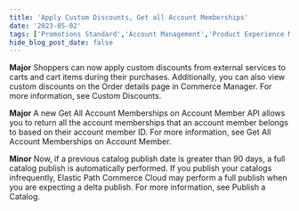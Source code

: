 ```yaml
---
title: 'Apply Custom Discounts, Get all Account Memberships'
date: '2023-05-02'
tags: ['Promotions Standard','Account Management','Product Experience Manager']
hide_blog_post_date: false
---
```

**Major**
Shoppers can now apply custom discounts from external services to carts and cart items during their purchases. Additionally, you can also view custom discounts on the Order details page in Commerce Manager. For more information, see Custom Discounts.

**Major**
A new Get All Account Memberships on Account Member API allows you to return all the account memberships that an account member belongs to based on their account member ID. For more information, see Get All Account Memberships on Account Member.

**Minor**
Now, if a previous catalog publish date is greater than 90 days, a full catalog publish is automatically performed. If you publish your catalogs infrequently, Elastic Path Commerce Cloud may perform a full publish when you are expecting a delta publish. For more information, see Publish a Catalog.
